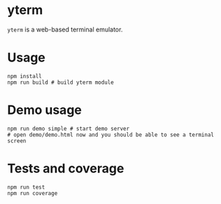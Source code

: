 # yterm

`yterm` is a web-based terminal emulator.  

# Usage

```
npm install
npm run build # build yterm module
```

# Demo usage

```
npm run demo simple # start demo server
# open demo/demo.html now and you should be able to see a terminal screen
```

# Tests and coverage

```
npm run test
npm run coverage
```
